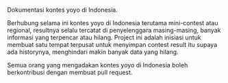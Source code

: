 Dokumentasi kontes yoyo di Indonesia.

Berhubung selama ini kontes yoyo di Indonesia terutama mini-contest atau regional, resultnya selalu tercatat di penyelenggara masing-masing, banyak informasi yang terpencar atau hilang.
Project ini adalah inisiasi untuk membuat satu tempat terpusat untuk menyimpan contest result itu supaya ada historynya, menghindari makin banyak data yang hilang.

Semua orang yang mengadakan kontes yoyo di Indonesia boleh berkontribusi dengan membuat pull request.
